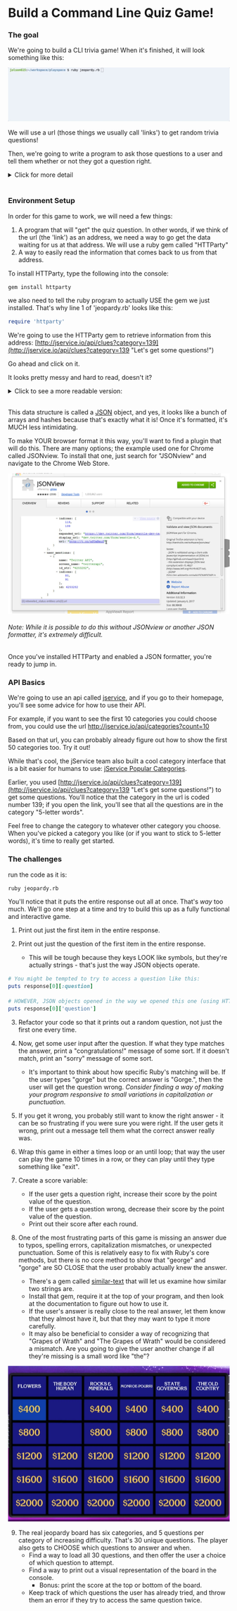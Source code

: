 # Build a Command Line Quiz Game!

### The goal

We're going to build a CLI trivia game! When it's finished, it will look something like this:

<img src="jeopardyCLI.gif" width="850">

We will use a url (those things we usually call 'links') to get random trivia questions!

Then, we're going to write a program to ask those questions to a user and tell them whether or not they got a question right.

<details>
  <summary> Click for more detail</summary>

  We've spent all day learning about data structures, and we've come up with a lot of ways to use them to make our code more efficient, but hashes and arrays are hugely important because almost all data sent back and forth through the internet is sent packaged and organized in a hash; even if it's called other things, would not a hash - by any other name - be just as 1337?

  Web applications typically do this through something called an application program interface - an API for short.

</details>
<br>

### Environment Setup

In order for this game to work, we will need a few things:

1. A program that will "get" the quiz question. In other words, if we think of the url (the 'link') as an address, we need a way to go get the data waiting for us at that address. We will use a ruby gem called "HTTParty"
2. A way to easily read the information that comes back to us from that address.

To install HTTParty, type the following into the console:
```bash
gem install httparty
```

we also need to tell the ruby program to actually USE the gem we just installed. That's why line 1 of 'jeopardy.rb' looks like this:
```Ruby
require 'httparty'
```

We're going to use the HTTParty gem to retrieve information from this address: [http://jservice.io/api/clues?category=139](http://jservice.io/api/clues?category=139 "Let's get some questions!")

Go ahead and click on it.

It looks pretty messy and hard to read, doesn't it?

<details>
  <summary> Click to see a more readable version: </summary>

  ![JSONview Example](JSONview.png "This is better, right?")

  It looks like a mashup of arrays and hashes!

</details>
<br>

This data structure is called a [JSON](/ "This stands for JavaScript Object Notation") object, and yes, it looks like a bunch of arrays and hashes because that's exactly what it is! Once it's formatted, it's MUCH less intimidating.

To make YOUR browser format it this way, you'll want to find a plugin that will do this. There are many options; the example used one for Chrome called JSONview. To install that one, just search for "JSONview" and navigate to the Chrome Web Store.

![JSONview Install](JSONviewPlugin.png)

###### Note: While it is possible to do this without JSONview or another JSON formatter, it's extremely difficult.

Once you've installed HTTParty and enabled a JSON formatter, you're ready to jump in.

### API Basics

We're going to use an api called [jservice](http://jservice.io/), and if you go to their homepage, you'll see some advice for how to use their API.

For example, if you want to see the first 10 categories you could choose from, you could use the url http://jservice.io/api/categories?count=10

Based on that url, you can probably already figure out how to show the first 50 categories too. Try it out!

While that's cool, the jService team also built a cool category interface that is a bit easier for humans to use: [jService Popular Categories](http://jservice.io/popular).

Earlier, you used [http://jservice.io/api/clues?category=139](http://jservice.io/api/clues?category=139 "Let's get some questions!") to get some questions. You'll notice that the category in the url is coded number 139; if you open the link, you'll see that all the questions are in the category "5-letter words".

Feel free to change the category to whatever other category you choose. When you've picked a category you like (or if you want to stick to 5-letter words), it's time to really get started.  

### The challenges

run the code as it is:

```bash
ruby jeopardy.rb
```

You'll notice that it puts the entire response out all at once. That's *way* too much.  We'll go one step at a time and try to build this up as a fully functional and interactive game.

1. Print out just the first item in the entire response.

2. Print out just the question of the first item in the entire response.
    * This will be tough because they keys LOOK like symbols, but they're actually strings - that's just the way JSON objects operate.
```Ruby
# You might be tempted to try to access a question like this:
puts response[0][:question]

# HOWEVER, JSON objects opened in the way we opened this one (using HTTParty) will have the keys formatted as strings, so try this instead:
puts response[0]['question']
```
3. Refactor your code so that it prints out a random question, not just the first one every time.

4. Now, get some user input after the question. If what they type matches the answer, print a "congratulations!" message of some sort. If it doesn't match, print an "sorry" message of some sort.
    * It's important to think about how specific Ruby's matching will be. If the user types "gorge" but the correct answer is "Gorge.", then the user will get the question wrong. *Consider finding a way of making your program responsive to small variations in capitalization or punctuation.*
    
5. If you get it wrong, you probably still want to know the right answer - it can be so frustrating if you were sure you were right. If the user gets it wrong, print out a message tell them what the correct answer really was.

6. Wrap this game in either a times loop or an until loop; that way the user can play the game 10 times in a row, or they can play until they type something like "exit".

7. Create a score variable:
    * If the user gets a question right, increase their score by the point value of the question.
    * If the user gets a question wrong, decrease their score by the point value of the question.
    * Print out their score after each round.
    
8. One of the most frustrating parts of this game is missing an answer due to typos, spelling errors, capitalization mismatches, or unexpected punctuation. Some of this is relatively easy to fix with Ruby's core methods, but there is no core method to show that "george" and "gorge" are SO CLOSE that the user probably actually knew the answer.
    * There's a gem called [similar-text](https://rubygems.org/gems/similar_text) that will let us examine how similar two strings are.
    * Install that gem, require it at the top of your program, and then look at the documentation to figure out how to use it.
    * If the user's answer is really close to the real answer, let them know that they almost have it, but that they may want to type it more carefully.
    * It may also be beneficial to consider a way of recognizing that "Grapes of Wrath" and "The Grapes of Wrath" would be considered a mismatch. Are you going to give the user another change if all they're missing is a small word like "the"?

![Jeopardy Board](jBoard.jpg)

9. The real jeopardy board has six categories, and 5 questions per category of increasing difficulty. That's 30 unique questions. The player also gets to CHOOSE which questions to answer and when.
    * Find a way to load all 30 questions, and then offer the user a choice of which question to attempt.
    * Find a way to print out a visual representation of the board in the console.
      * Bonus: print the score at the top or bottom of the board.
    * Keep track of which questions the user has already tried, and throw them an error if they try to access the same question twice.
